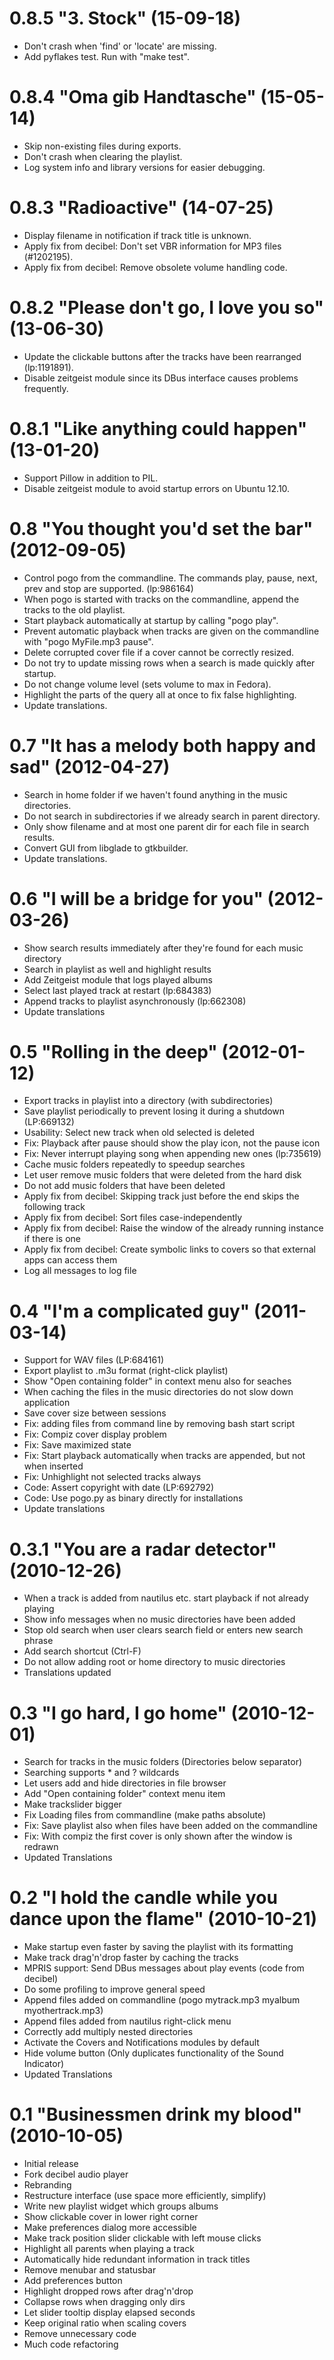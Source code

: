 0.8.5 "3. Stock" (15-09-18)
===========================
* Don't crash when 'find' or 'locate' are missing.
* Add pyflakes test. Run with "make test".


0.8.4 "Oma gib Handtasche" (15-05-14)
=====================================
* Skip non-existing files during exports.
* Don't crash when clearing the playlist.
* Log system info and library versions for easier debugging.


0.8.3 "Radioactive" (14-07-25)
==============================
* Display filename in notification if track title is unknown.
* Apply fix from decibel: Don't set VBR information for MP3 files (#1202195).
* Apply fix from decibel: Remove obsolete volume handling code.


0.8.2 "Please don't go, I love you so" (13-06-30)
=================================================
* Update the clickable buttons after the tracks have been rearranged (lp:1191891).
* Disable zeitgeist module since its DBus interface causes problems frequently.


0.8.1 "Like anything could happen" (13-01-20)
=============================================
* Support Pillow in addition to PIL.
* Disable zeitgeist module to avoid startup errors on Ubuntu 12.10.


0.8 "You thought you'd set the bar" (2012-09-05)
================================================
* Control pogo from the commandline. The commands play, pause, next, prev and stop are supported. (lp:986164)
* When pogo is started with tracks on the commandline, append the tracks to the old playlist.
* Start playback automatically at startup by calling "pogo play".
* Prevent automatic playback when tracks are given on the commandline with "pogo MyFile.mp3 pause".
* Delete corrupted cover file if a cover cannot be correctly resized.
* Do not try to update missing rows when a search is made quickly after startup.
* Do not change volume level (sets volume to max in Fedora).
* Highlight the parts of the query all at once to fix false highlighting.
* Update translations.


0.7 "It has a melody both happy and sad" (2012-04-27)
=====================================================
* Search in home folder if we haven't found anything in the music directories.
* Do not search in subdirectories if we already search in parent directory.
* Only show filename and at most one parent dir for each file in search results.
* Convert GUI from libglade to gtkbuilder.
* Update translations.


0.6 "I will be a bridge for you" (2012-03-26)
=============================================
* Show search results immediately after they're found for each music directory
* Search in playlist as well and highlight results
* Add Zeitgeist module that logs played albums
* Select last played track at restart (lp:684383)
* Append tracks to playlist asynchronously (lp:662308)
* Update translations


0.5 "Rolling in the deep" (2012-01-12)
======================================
* Export tracks in playlist into a directory (with subdirectories)
* Save playlist periodically to prevent losing it during a shutdown (LP:669132)
* Usability: Select new track when old selected is deleted
* Fix: Playback after pause should show the play icon, not the pause icon
* Fix: Never interrupt playing song when appending new ones (lp:735619)
* Cache music folders repeatedly to speedup searches
* Let user remove music folders that were deleted from the hard disk
* Do not add music folders that have been deleted
* Apply fix from decibel: Skipping track just before the end skips the following track
* Apply fix from decibel: Sort files case-independently
* Apply fix from decibel: Raise the window of the already running instance if there is one
* Apply fix from decibel: Create symbolic links to covers so that external apps can access them
* Log all messages to log file


0.4 "I'm a complicated guy" (2011-03-14)
========================================
* Support for WAV files (LP:684161)
* Export playlist to .m3u format (right-click playlist)
* Show "Open containing folder" in context menu also for seaches
* When caching the files in the music directories do not slow down application
* Save cover size between sessions
* Fix: adding files from command line by removing bash start script
* Fix: Compiz cover display problem
* Fix: Save maximized state
* Fix: Start playback automatically when tracks are appended, but not when inserted
* Fix: Unhighlight not selected tracks always
* Code: Assert copyright with date (LP:692792)
* Code: Use pogo.py as binary directly for installations
* Update translations


0.3.1 "You are a radar detector" (2010-12-26)
=============================================
* When a track is added from nautilus etc. start playback if not already playing
* Show info messages when no music directories have been added
* Stop old search when user clears search field or enters new search phrase
* Add search shortcut (Ctrl-F)
* Do not allow adding root or home directory to music directories
* Translations updated


0.3 "I go hard, I go home" (2010-12-01)
=======================================
* Search for tracks in the music folders (Directories below separator)
* Searching supports * and ? wildcards
* Let users add and hide directories in file browser
* Add "Open containing folder" context menu item
* Make trackslider bigger
* Fix Loading files from commandline (make paths absolute)
* Fix: Save playlist also when files have been added on the commandline
* Fix: With compiz the first cover is only shown after the window is redrawn
* Updated Translations


0.2 "I hold the candle while you dance upon the flame" (2010-10-21)
===================================================================
* Make startup even faster by saving the playlist with its formatting
* Make track drag'n'drop faster by caching the tracks
* MPRIS support: Send DBus messages about play events (code from decibel)
* Do some profiling to improve general speed
* Append files added on commandline (pogo mytrack.mp3 myalbum myothertrack.mp3)
* Append files added from nautilus right-click menu
* Correctly add multiply nested directories
* Activate the Covers and Notifications modules by default
* Hide volume button (Only duplicates functionality of the Sound Indicator)
* Updated Translations


0.1 "Businessmen drink my blood" (2010-10-05)
=============================================
* Initial release
* Fork decibel audio player
* Rebranding
* Restructure interface (use space more efficiently, simplify)
* Write new playlist widget which groups albums
* Show clickable cover in lower right corner
* Make preferences dialog more accessible
* Make track position slider clickable with left mouse clicks
* Highlight all parents when playing a track
* Automatically hide redundant information in track titles
* Remove menubar and statusbar
* Add preferences button
* Highlight dropped rows after drag'n'drop
* Collapse rows when dragging only dirs
* Let slider tooltip display elapsed seconds
* Keep original ratio when scaling covers
* Remove unnecessary code
* Much code refactoring
